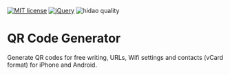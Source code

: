 [![MIT license](https://img.shields.io/badge/license-MIT-blue.svg?style=flat)](LICENSE)
[![jQuery](https://img.shields.io/badge/Framework-jQuery-blue.svg)](https://jquery.com/)
![hidao quality](https://img.shields.io/badge/hidao-quality-orange.svg)

# QR Code Generator

Generate QR codes for free writing, URLs, Wifi settings and contacts (vCard format) for iPhone and Android.
